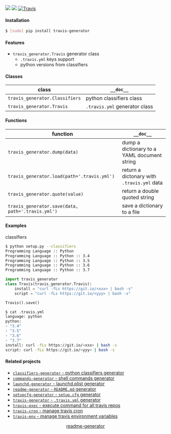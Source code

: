 <!--
https://pypi.org/project/readme-generator/
-->

[![](https://img.shields.io/pypi/pyversions/travis-generator.svg?longCache=True)](https://pypi.org/project/travis-generator/)
[![](https://img.shields.io/pypi/v/travis-generator.svg?maxAge=3600)](https://pypi.org/project/travis-generator/)
[![Travis](https://api.travis-ci.org/looking-for-a-job/travis-generator.py.svg?branch=master)](https://travis-ci.org/looking-for-a-job/travis-generator.py/)

#### Installation
```bash
$ [sudo] pip install travis-generator
```

#### Features
+   `travis_generator.Travis` generator class
    +   `.travis.yml` keys support
    +   python versions from classifiers

#### Classes
class|`__doc__`
-|-
`travis_generator.Classifiers` |python classifiers class
`travis_generator.Travis` |`.travis.yml` generator class

#### Functions
function|`__doc__`
-|-
`travis_generator.dump(data)` |dump a dictionary to a YAML document string
`travis_generator.load(path='.travis.yml')` |return a dictonary with `.travis.yml` data
`travis_generator.quote(value)` |return a double quoted string
`travis_generator.save(data, path='.travis.yml')` |save a dictionary to a file

#### Examples
classifiers
```bash
$ python setup.py --classifiers
Programming Language :: Python
Programming Language :: Python :: 3.4
Programming Language :: Python :: 3.5
Programming Language :: Python :: 3.6
Programming Language :: Python :: 3.7
```

```python
import travis_generator
class Travis(travis_generator.Travis):
    install = "curl -fLs https://git.io/<xxx> | bash -s"
    script = "curl -fLs https://git.io/<yyy> | bash -s"

Travis().save()
```

```bash
$ cat .travis.yml
language: python
python:
- "3.4"
- "3.5"
- "3.6"
- "3.7"
install: curl -fLs https://git.io/<xxx> | bash -s
script: curl -fLs https://git.io/<yyy> | bash -s
```

#### Related projects
+   [`classifiers-generator` - python classifiers generator](https://pypi.org/project/classifiers-generator/)
+   [`commands-generator` - shell commands generator](https://pypi.org/project/commands-generator/)
+   [`launchd-generator` - launchd.plist generator](https://pypi.org/project/launchd-generator/)
+   [`readme-generator` - `README.md` generator](https://pypi.org/project/readme-generator/)
+   [`setupcfg-generator` - `setup.cfg` generator](https://pypi.org/project/setupcfg-generator/)
+   [`travis-generator` - `.travis.yml` generator](https://pypi.org/project/travis-generator/)
+   [`travis-exec` - execute command for all travis repos](https://pypi.org/project/travis-exec/)
+   [`travis-cron` - manage travis cron](https://pypi.org/project/travis-cron/)
+   [`travis-env` - manage travis environment variables](https://pypi.org/project/travis-env/)

<p align="center">
    <a href="https://pypi.org/project/readme-generator/">readme-generator</a>
</p>